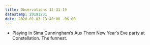 ```yaml
---
title: Observations 12-31-19
datestamp: 20191231
date: 2020-01-03 13:40:00 -06:00
---
```


- Playing in Sima Cunningham’s Aux Thom New Year’s Eve party at Constellation. The funnest.
